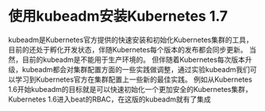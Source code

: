 # 使用kubeadm安装Kubernetes 1.7

kubeadm是Kubernetes官方提供的快速安装和初始化Kubernetes集群的工具，目前的还处于孵化开发状态，伴随Kubernetes每个版本的发布都会同步更新。 当然，目前的kubeadm是不能用于生产环境的。 但伴随着Kubernetes每次版本升级，kubeadm都会对集群配置方面的一些实践做调整，通过实验kubeadm我们可以学习到Kubernetes官方在集群配置上一些新的最佳实践。 例如从Kubernetes 1.6开始kubeadm的目标就是可以快速初始化一个更加安全的Kubernetes集群，Kubernetes 1.6进入beat的RBAC，在这版的kubeadm就有了集成
